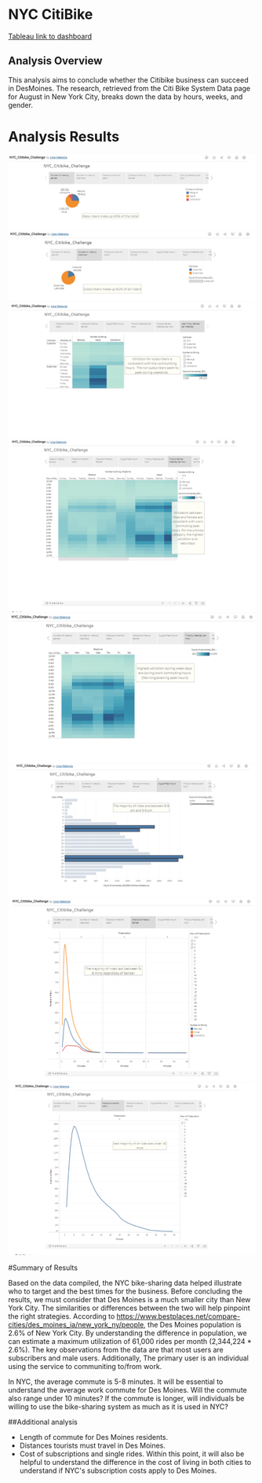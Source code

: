 # NYC CitiBike
[Tableau link to dashboard](https://public.tableau.com/app/profile/lina.valencia/viz/NYC_Citibike_Challenge_16645371069650/NYC_Citibike_Challenge?publish=yes)
## Analysis Overview
This analysis aims to conclude whether the Citibike business can succeed in DesMoines. The research, retrieved from the Citi Bike System Data page for August in New York City, breaks down the data by hours, weeks, and gender.

# Analysis Results
![Rides by Gender](https://github.com/lina2285/bikesharing/blob/main/Rides_by_gender.png)
![Rides by usertypes](https://github.com/lina2285/bikesharing/blob/main/Rides_by_usertypes.png)
![Trips by Gender Per Weekday](https://github.com/lina2285/bikesharing/blob/main/Trips_by_gender_per_weekday.png)
![Trips by Gender (Weekday per hour)](https://github.com/lina2285/bikesharing/blob/main/Trips_by_gender_weekday_per_hour.png)
![Trips by Weekday per hour](https://github.com/lina2285/bikesharing/blob/main/Trips_by_weekday_per_hour.png)
![August Peak Hours](https://github.com/lina2285/bikesharing/blob/main/August_Peak_Hours%201.png)
![Checkout Times by Gender](https://github.com/lina2285/bikesharing/blob/main/Checkout_times_by_gender.png)
![Checkout Times by User](https://github.com/lina2285/bikesharing/blob/main/Checkout_times_by_user.png)

#Summary of Results

Based on the data compiled, the NYC bike-sharing data helped illustrate who to target and the best times for the business. Before concluding the results, we must consider that Des Moines is a much smaller city than New York City. The similarities or differences between the two will help pinpoint the right strategies. According to https://www.bestplaces.net/compare-cities/des_moines_ia/new_york_ny/people, the Des Moines population is 2.6% of New York City. By understanding the difference in population, we can estimate a maximum utilization of 61,000 rides per month (2,344,224 * 2.6%). The key observations from the data are that most users are subscribers and male users. Additionally, The primary user is an individual using the service to communiting to/from work.  

In NYC, the average commute is 5-8 minutes. It will be essential to understand the average work commute for Des Moines. Will the commute also range under 10 minutes? If the commute is longer, will individuals be willing to use the bike-sharing system as much as it is used in NYC?

##Additional analysis

* Length of commute for Des Moines residents. 
* Distances tourists must travel in Des Moines.
* Cost of subscriptions and single rides. Within this point, it will also be helpful to understand the difference in the cost of living in both cities to understand if NYC's subscription costs apply to Des Moines.
